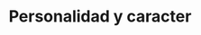 ---
title: "Personalidad y caracter"
description: "Todas las ratas no son iguales pero comparten algunas caracteristicas"
pubDate: "Jul 15 2022"
heroImage: "images/personalidad.jpg"
---